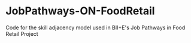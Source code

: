 # JobPathways-ON-FoodRetail
Code for the skill adjacency model used in BII+E's Job Pathways in Food Retail Project
